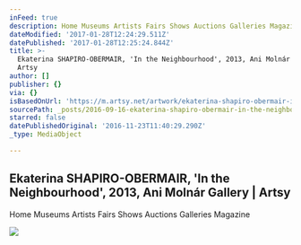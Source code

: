 ```yaml
---
inFeed: true
description: Home Museums Artists Fairs Shows Auctions Galleries Magazine
dateModified: '2017-01-28T12:24:29.511Z'
datePublished: '2017-01-28T12:25:24.844Z'
title: >-
  Ekaterina SHAPIRO-OBERMAIR, 'In the Neighbourhood', 2013, Ani Molnár Gallery |
  Artsy
author: []
publisher: {}
via: {}
isBasedOnUrl: 'https://m.artsy.net/artwork/ekaterina-shapiro-obermair-in-the-neighbourhood'
sourcePath: _posts/2016-09-16-ekaterina-shapiro-obermair-in-the-neighbourhood-2013-an.md
starred: false
datePublishedOriginal: '2016-11-23T11:40:29.290Z'
_type: MediaObject

---
```

<article style=""><h1>Ekaterina SHAPIRO-OBERMAIR, 'In the Neighbourhood', 2013, Ani Molnár Gallery | Artsy</h1><p>Home Museums Artists Fairs Shows Auctions Galleries Magazine</p><img src="https://d32dm0rphc51dk.cloudfront.net/pn5KWB2KrXSKW2JmDQd1fQ/large.jpg" /></article>